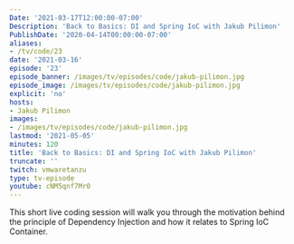 ```yaml
---
Date: '2021-03-17T12:00:00-07:00'
Description: 'Back to Basics: DI and Spring IoC with Jakub Pilimon'
PublishDate: '2020-04-14T00:00:00-07:00'
aliases:
- /tv/code/23
date: '2021-03-16'
episode: '23'
episode_banner: /images/tv/episodes/code/jakub-pilimon.jpg
episode_image: /images/tv/episodes/code/jakub-pilimon.jpg
explicit: 'no'
hosts:
- Jakub Pilimon
images:
- /images/tv/episodes/code/jakub-pilimon.jpg
lastmod: '2021-05-05'
minutes: 120
title: 'Back to Basics: DI and Spring IoC with Jakub Pilimon'
truncate: ''
twitch: vmwaretanzu
type: tv-episode
youtube: cNM5qnf7Mr0
---
```


This short live coding session will walk you through the motivation behind the principle of Dependency Injection and how it relates to Spring IoC Container.